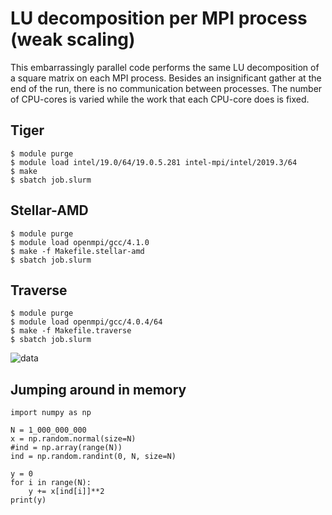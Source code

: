 # LU decomposition per MPI process (weak scaling)

This embarrassingly parallel code performs the same LU decomposition of a square matrix on each MPI process. Besides an insignificant gather at the end of the run, there is no communication between processes. The number of CPU-cores is varied while the work that each CPU-core does is fixed.

## Tiger

```
$ module purge
$ module load intel/19.0/64/19.0.5.281 intel-mpi/intel/2019.3/64
$ make
$ sbatch job.slurm
```

## Stellar-AMD

```
$ module purge
$ module load openmpi/gcc/4.1.0
$ make -f Makefile.stellar-amd
$ sbatch job.slurm
```

## Traverse

```
$ module purge
$ module load openmpi/gcc/4.0.4/64
$ make -f Makefile.traverse
$ sbatch job.slurm
```

![data](https://tigress-web.princeton.edu/~jdh4/lu_decomp_embarr_par_sept28_2020.png)


## Jumping around in memory

```
import numpy as np
  
N = 1_000_000_000
x = np.random.normal(size=N)
#ind = np.array(range(N))
ind = np.random.randint(0, N, size=N)

y = 0
for i in range(N):
    y += x[ind[i]]**2
print(y)
```
